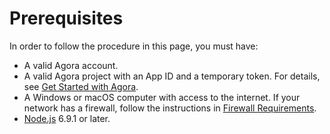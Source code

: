 # Prerequisites

In order to follow the procedure in this page, you must have:

- A valid Agora account.
- A valid Agora project with an App ID and a temporary token. For details, see [Get Started with Agora](https://docs.agora.io/en/Agora%20Platform/get_appid_token?platform=All%20Platforms).
- A Windows or macOS computer with access to the internet. If your network has a firewall, follow the instructions in [Firewall Requirements](https://docs.agora.io/en/Agora%20Platform/firewall?platform=All%20Platforms).
- [Node.js](https://nodejs.org/en/download/) 6.9.1 or later.
